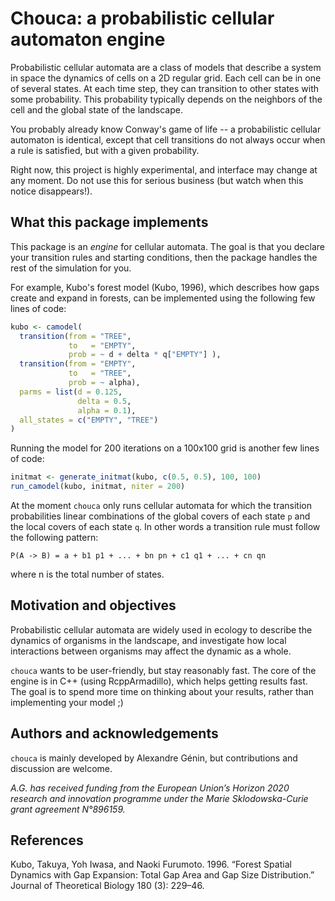 
# Chouca: a probabilistic cellular automaton engine 

Probabilistic cellular automata are a class of models that describe a system in space the 
dynamics of cells on a 2D regular grid. Each cell can be in one of several states. At each 
time step, they can transition to other states with some probability. This probability 
typically depends on the neighbors of the cell and the global state of the landscape. 

You probably already know Conway's game of life -- a probabilistic cellular automaton 
is identical, except that cell transitions do not always occur when a rule is satisfied, 
but with a given probability.

Right now, this project is highly experimental, and interface may change at any moment. Do 
not use this for serious business (but watch when this notice disappears!). 



## What this package implements 

This package is an *engine* for cellular automata. The goal is that you declare your 
transition rules and starting conditions, then the package handles the rest of the 
simulation for you. 

For example, Kubo's forest model (Kubo, 1996), which describes how gaps create and expand in forests, can be implemented using the following few lines of code: 

```r
kubo <- camodel( 
  transition(from = "TREE", 
             to   = "EMPTY", 
             prob = ~ d + delta * q["EMPTY"] ), 
  transition(from = "EMPTY", 
             to   = "TREE", 
             prob = ~ alpha), 
  parms = list(d = 0.125, 
               delta = 0.5, 
               alpha = 0.1), 
  all_states = c("EMPTY", "TREE")
)
```

Running the model for 200 iterations on a 100x100 grid is another few lines of code: 

```r
initmat <- generate_initmat(kubo, c(0.5, 0.5), 100, 100)
run_camodel(kubo, initmat, niter = 200)
```

At the moment `chouca` only runs cellular automata for which the transition probabilities linear combinations of the global covers of each state `p` and the local covers of each state `q`. In other words a transition rule must follow the following pattern: 

```
P(A -> B) = a + b1 p1 + ... + bn pn + c1 q1 + ... + cn qn 
```

where n is the total number of states. 



## Motivation and objectives

Probabilistic cellular automata are widely used in ecology to describe the dynamics of 
organisms in the landscape, and investigate how local interactions between organisms 
may affect the dynamic as a whole. 

`chouca` wants to be user-friendly, but stay reasonably fast. The core of the engine is in C++ (using RcppArmadillo), which helps getting results fast. The goal is to spend
more time on thinking about your results, rather than implementing your model ;)



## Authors and acknowledgements 

`chouca` is mainly developed by Alexandre Génin, but contributions and discussion are 
welcome. 

*A.G. has received funding from the European Union’s Horizon 2020 research and innovation programme under the Marie Sklodowska-Curie grant agreement N°896159.*



## References 

Kubo, Takuya, Yoh Iwasa, and Naoki Furumoto. 1996. “Forest Spatial Dynamics with Gap Expansion: Total Gap Area and Gap Size Distribution.” Journal of Theoretical Biology 180 (3): 229–46.
